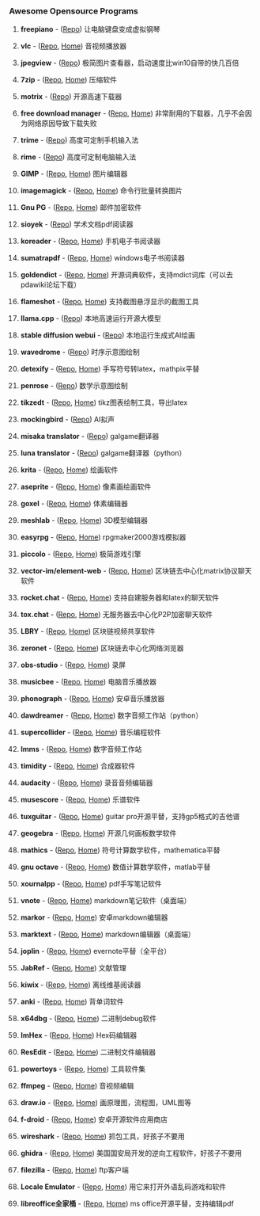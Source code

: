 ### Awesome Opensource Programs

  1. **freepiano** - ([Repo](https://github.com/Energy0124/freepiano)) 让电脑键盘变成虚拟钢琴

  1. **vlc** - ([Repo](https://github.com/videolan/vlc), [Home](https://www.videolan.org/vlc/index.zh_CN.html)) 音视频播放器

  1. **jpegview** - ([Repo](https://github.com/sylikc/jpegview)) 极简图片查看器，启动速度比win10自带的快几百倍

  1. **7zip** - ([Repo](https://sourceforge.net/projects/sevenzip/files/7-Zip/), [Home](https://7-zip.org/)) 压缩软件

  1. **motrix** - ([Repo](https://github.com/agalwood/Motrix)) 开源高速下载器

  1. **free download manager** - ([Repo](http://svn.code.sf.net/p/freedownload/code/trunc), [Home](https://www.freedownloadmanager.org/)) 非常耐用的下载器，几乎不会因为网络原因导致下载失败

  1. **trime** - ([Repo](https://github.com/osfans/trime)) 高度可定制手机输入法

  1. **rime** - ([Repo](https://github.com/rime/weasel)) 高度可定制电脑输入法

  1. **GIMP** - ([Repo](https://github.com/GNOME/gimp), [Home](https://www.gimp.org/downloads/)) 图片编辑器

  1. **imagemagick** - ([Repo](https://github.com/ImageMagick/ImageMagick), [Home](https://www.imagemagick.org/)) 命令行批量转换图片

  1. **Gnu PG** - ([Repo](https://github.com/gpg/gnupg), [Home](https://gnupg.org/)) 邮件加密软件

  1. **sioyek** - ([Repo](https://github.com/ahrm/sioyek)) 学术文档pdf阅读器

  1. **koreader** - ([Repo](https://github.com/koreader/koreader), [Home](http://koreader.rocks/)) 手机电子书阅读器

  1. **sumatrapdf** - ([Repo](https://github.com/sumatrapdfreader/sumatrapdf), [Home](https://www.sumatrapdfreader.org/free-pdf-reader)) windows电子书阅读器

  1. **goldendict** - ([Repo](https://github.com/goldendict/goldendict), [Home](http://www.goldendict.org/)) 开源词典软件，支持mdict词库（可以去pdawiki论坛下载）

  1. **flameshot** - ([Repo](https://github.com/flameshot-org/flameshot), [Home](https://flameshot.org/)) 支持截图悬浮显示的截图工具

  1. **llama.cpp** - ([Repo](https://github.com/ggerganov/llama.cpp)) 本地高速运行开源大模型

  1. **stable diffusion webui** - ([Repo](https://github.com/AUTOMATIC1111/stable-diffusion-webui)) 本地运行生成式AI绘画

  1. **wavedrome** - ([Repo](https://github.com/wavedrom/wavedrom)) 时序示意图绘制

  1. **detexify** - ([Repo](https://github.com/kirel/detexify), [Home](http://detexify.kirelabs.org/classify.html)) 手写符号转latex，mathpix平替

  1. **penrose** - ([Repo](https://github.com/penrose/penrose)) 数学示意图绘制

  1. **tikzedt** - ([Repo](https://github.com/mkantem/tikzedt), [Home](http://www.tikzedt.org/index.html)) tikz图表绘制工具，导出latex

  1. **mockingbird** - ([Repo](https://github.com/babysor/MockingBird)) AI拟声

  1. **misaka translator** - ([Repo](https://github.com/hanmin0822/MisakaTranslator/)) galgame翻译器

  1. **luna translator** - ([Repo](https://github.com/HIllya51/LunaTranslator)) galgame翻译器（python）

  1. **krita** - ([Repo](https://github.com/KDE/krita), [Home](https://krita.org/en/)) 绘画软件

  1. **aseprite** - ([Repo](https://github.com/aseprite/aseprite), [Home](https://www.aseprite.org/)) 像素画绘画软件

  1. **goxel** - ([Repo](https://github.com/guillaumechereau/goxel), [Home](https://goxel.xyz/)) 体素编辑器

  1. **meshlab** - ([Repo](https://github.com/cnr-isti-vclab/meshlab), [Home](https://www.meshlab.net/)) 3D模型编辑器

  1. **easyrpg** - ([Repo](https://github.com/EasyRPG/Player), [Home](https://easyrpg.org/player/downloads/)) rpgmaker2000游戏模拟器

  1. **piccolo** - ([Repo](https://github.com/BoomingTech/Piccolo), [Home](https://www.piccoloengine.com/)) 极简游戏引擎

  1. **vector-im/element-web** - ([Repo](https://github.com/vector-im/element-web), [Home](https://element.io/)) 区块链去中心化matrix协议聊天软件

  1. **rocket.chat** - ([Repo](), [Home]()) 支持自建服务器和latex的聊天软件

  1. **tox.chat** - ([Repo](), [Home]()) 无服务器去中心化P2P加密聊天软件

  1. **LBRY** - ([Repo](), [Home]()) 区块链视频共享软件

  1. **zeronet** - ([Repo](), [Home]()) 区块链去中心化网络浏览器

  1. **obs-studio** - ([Repo](), [Home]()) 录屏

  1. **musicbee** - ([Repo](), [Home]()) 电脑音乐播放器

  1. **phonograph** - ([Repo](), [Home]()) 安卓音乐播放器

  1. **dawdreamer** - ([Repo](), [Home]()) 数字音频工作站（python）

  1. **supercollider** - ([Repo](), [Home]()) 音乐编程软件

  1. **lmms** - ([Repo](), [Home]()) 数字音频工作站

  1. **timidity** - ([Repo](), [Home]()) 合成器软件

  1. **audacity** - ([Repo](), [Home]()) 录音音频编辑器

  1. **musescore** - ([Repo](), [Home]()) 乐谱软件

  1. **tuxguitar** - ([Repo](), [Home]()) guitar pro开源平替，支持gp5格式的吉他谱

  1. **geogebra** - ([Repo](), [Home]()) 开源几何画板数学软件

  1. **mathics** - ([Repo](), [Home]()) 符号计算数学软件，mathematica平替

  1. **gnu octave** - ([Repo](), [Home]()) 数值计算数学软件，matlab平替

  1. **xournalpp** - ([Repo](), [Home]()) pdf手写笔记软件

  1. **vnote** - ([Repo](), [Home]()) markdown笔记软件（桌面端）

  1. **markor** - ([Repo](), [Home]()) 安卓markdown编辑器

  1. **marktext** - ([Repo](), [Home]()) markdown编辑器（桌面端）

  1. **joplin** - ([Repo](), [Home]()) evernote平替（全平台）

  1. **JabRef** - ([Repo](), [Home]()) 文献管理

  1. **kiwix** - ([Repo](), [Home]()) 离线维基阅读器

  1. **anki** - ([Repo](), [Home]()) 背单词软件

  1. **x64dbg** - ([Repo](), [Home]()) 二进制debug软件

  1. **ImHex** - ([Repo](), [Home]()) Hex码编辑器

  1. **ResEdit** - ([Repo](), [Home]()) 二进制文件编辑器

  1. **powertoys** - ([Repo](), [Home]()) 工具软件集

  1. **ffmpeg** - ([Repo](), [Home]()) 音视频编辑

  1. **draw.io** - ([Repo](), [Home]()) 画原理图，流程图，UML图等

  1. **f-droid** - ([Repo](), [Home]()) 安卓开源软件应用商店

  1. **wireshark** - ([Repo](), [Home]()) 抓包工具，好孩子不要用

  1. **ghidra** - ([Repo](), [Home]()) 美国国安局开发的逆向工程软件，好孩子不要用

  1. **filezilla** - ([Repo](), [Home]()) ftp客户端

  1. **Locale Emulator** - ([Repo](), [Home]()) 用它来打开外语乱码游戏和软件

  1. **libreoffice全家桶** - ([Repo](), [Home]()) ms office开源平替，支持编辑pdf
